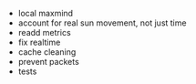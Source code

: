 - local maxmind
- account for real sun movement, not just time
- readd metrics
- fix realtime
- cache cleaning
- prevent packets
- tests